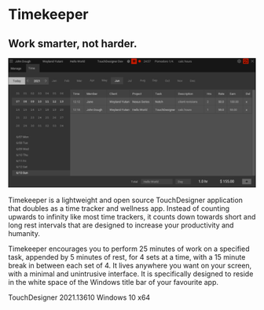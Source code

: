 # Timekeeper

## Work smarter, not harder.

![Timekeeper](assets/screenshot1.png)

Timekeeper is a lightweight and open source TouchDesigner application that doubles as a time tracker and wellness app. Instead of counting upwards to infinity like most time trackers, it counts down towards short and long rest intervals that are designed to increase your productivity and humanity.

Timekeeper encourages you to perform 25 minutes of work on a specified task, appended by 5 minutes of rest, for 4 sets at a time, with a 15 minute break in between each set of 4. It lives anywhere you want on your screen, with a minimal and unintrusive interface. It is specifically designed to reside in the white space of the Windows title bar of your favourite app.

TouchDesigner 2021.13610 Windows 10 x64